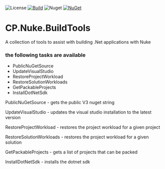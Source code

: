 ![License](https://img.shields.io/github/license/ChrisPulman/CP.Nuke.BuildTools.svg) [![Build](https://github.com/ChrisPulman/CP.Nuke.BuildTools/actions/workflows/BuildOnly.yml/badge.svg)](https://github.com/ChrisPulman/CP.Nuke.BuildTools/actions/workflows/BuildOnly.yml) ![Nuget](https://img.shields.io/nuget/dt/MQTTnet.Rx.Client?color=pink&style=plastic) [![NuGet](https://img.shields.io/nuget/v/MQTTnet.Rx.Client.svg?style=plastic)](https://www.nuget.org/packages/MQTTnet.Rx.Client)


# CP.Nuke.BuildTools
A collection of tools to assist with building .Net applications with Nuke

### the following tasks are available

* PublicNuGetSource
* UpdateVisualStudio
* RestoreProjectWorkload
* RestoreSolutionWorkloads
* GetPackableProjects
* InstallDotNetSdk

PublicNuGetSource - gets the public V3 nuget string

UpdateVisualStudio - updates the visual studio installation to the latest version

RestoreProjectWorkload - restores the project workload for a given project

RestoreSolutionWorkloads - restores the project workload for a given solution

GetPackableProjects - gets a list of projects that can be packed

InstallDotNetSdk - installs the dotnet sdk
